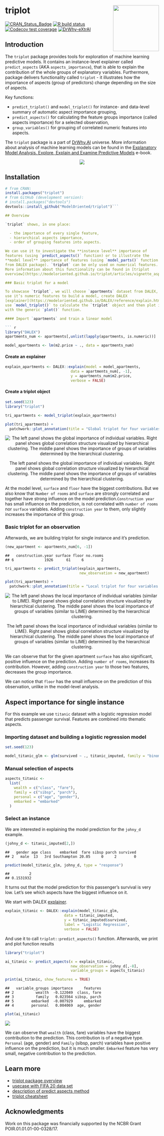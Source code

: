
# triplot <img src="man/figures/logo.png" align="right" width="150"/>

<!-- badges: start -->

[![CRAN\_Status\_Badge](https://www.r-pkg.org/badges/version/triplot)](https://cran.r-project.org/package=triplot)
[![R build
status](https://github.com/ModelOriented/triplot/workflows/R-CMD-check/badge.svg)](https://github.com/ModelOriented/triplot/actions?query=workflow%3AR-CMD-check)
[![Codecov test
coverage](https://codecov.io/gh/ModelOriented/triplot/branch/master/graph/badge.svg)](https://codecov.io/gh/ModelOriented/triplot?branch=master)
[![DrWhy-eXtrAI](https://img.shields.io/badge/DrWhy-eXtrAI-4378bf)](http://drwhy.ai/#eXtraAI)
<!-- badges: end -->

## Introduction

The `triplot` package provides tools for exploration of machine learning
predictive models. It contains an instance-level explainer called
`predict_aspects` (AKA `aspects_importance`), that is able to explain
the contribution of the whole groups of explanatory variables.
Furthermore, package delivers functionality called `triplot` - it
illustrates how the importance of aspects (group of predictors) change
depending on the size of aspects.

Key functions:

  - `predict_triplot()` and `model_triplot()` for instance- and
    data-level summary of automatic aspect importance grouping,
  - `predict_aspects()` for calculating the feature groups importance
    (called aspects importance) for a selected observation,
  - `group_variables()` for grouping of correlated numeric features into
    aspects.

The `triplot` package is a part of [DrWhy.AI](http://DrWhy.AI) universe.
More information about analysis of machine learning models can be found
in the [Explanatory Model Analysis. Explore, Explain and Examine
Predictive Models](https://pbiecek.github.io/ema/) e-book.

<center>

![](https://raw.githubusercontent.com/ModelOriented/triplot/master/README_files/triplot_explained.gif)

</center>

## Installation

``` r
# from CRAN:
install.packages("triplot")
# from GitHub (development version):
# install.packages("devtools")
devtools::install_github("ModelOriented/triplot")```

## Overview

`triplot` shows, in one place:

  - the importance of every single feature,
  - hierarchical aspects importance,
  - order of grouping features into aspects.

We can use it to investigate the **instance level** importance of
features (using `predict_aspects()` function) or to illustrate the
**model level** importance of features (using `model_parts()` function
from DALEX package). `triplot` can be only used on numerical features.
More information about this functionality can be found in [triplot
overview](https://modeloriented.github.io/triplot/articles/vignette_aspect_importance.html#hierarchical-aspects-importance-1).

### Basic triplot for a model

To showcase `triplot`, we will choose `apartments` dataset from DALEX,
use it’s numeric features to build a model, create DALEX
[explainer](https://modeloriented.github.io/DALEX/reference/explain.html),
use `model_triplot()` to calculate the `triplot` object and then plot it
with the generic `plot()` function.

#### Import `apartments` and train a linear model

``` r
library("DALEX")
apartments_num <- apartments[,unlist(lapply(apartments, is.numeric))]

model_apartments <- lm(m2.price ~ ., data = apartments_num)
```

#### Create an explainer

``` r
explain_apartments <- DALEX::explain(model = model_apartments, 
                              data = apartments_num[, -1],
                              y = apartments_num$m2.price,
                              verbose = FALSE)
```

#### Create a triplot object

``` r
set.seed(123)
library("triplot")

tri_apartments <- model_triplot(explain_apartments)

plot(tri_apartments) + 
  patchwork::plot_annotation(title = "Global triplot for four variables in the linear model")
```

<div class="figure" style="text-align: center">

<img src="man/figures/model-triplot-1.png" alt="The left panel shows the global importance of individual variables. Right panel shows global correlation structure visualized by hierarchical clustering. The middle panel shows the importance of groups of variables determined by the hierarchical clustering."  />

<p class="caption">

The left panel shows the global importance of individual variables.
Right panel shows global correlation structure visualized by
hierarchical clustering. The middle panel shows the importance of groups
of variables determined by the hierarchical clustering.

</p>

</div>

At the model level, `surface` and `floor` have the biggest
contributions. But we also know that `Number of rooms` and `surface` are
strongly correlated and together have strong influence on the model
prediction.`Construction year` has small influence on the prediction, is
not correlated with `number of rooms` nor `surface` variables. Adding
`construction year` to them, only slightly increases the importance of
this group.

### Basic triplot for an observation

Afterwards, we are building triplot for single instance and it’s
prediction.

``` r
(new_apartment <- apartments_num[6, -1])
```

    ##   construction.year surface floor no.rooms
    ## 6              1926      61     6        2

``` r
tri_apartments <- predict_triplot(explain_apartments, 
                                  new_observation = new_apartment)

plot(tri_apartments) + 
  patchwork::plot_annotation(title = "Local triplot for four variables in the linear model")
```

<div class="figure" style="text-align: center">

<img src="man/figures/predict-triplot-1.png" alt="The left panel shows the local importance of individual variables (similar to LIME). Right panel shows global correlation structure visualized by hierarchical clustering. The middle panel shows the local importance of groups of variables (similar to LIME) determined by the hierarchical clustering."  />

<p class="caption">

The left panel shows the local importance of individual variables
(similar to LIME). Right panel shows global correlation structure
visualized by hierarchical clustering. The middle panel shows the local
importance of groups of variables (similar to LIME) determined by the
hierarchical clustering.

</p>

</div>

We can observe that for the given apartment `surface` has also
significant, positive influence on the prediction. Adding `number of
rooms`, increases its contribution. However, adding `construction year`
to those two features, decreases the group importance.

We can notice that `floor` has the small influence on the prediction of
this observation, unlike in the model-level analysis.

## Aspect importance for single instance

For this example we use `titanic` dataset with a logistic regression
model that predicts passenger survival. Features are combined into
thematic aspects.

### Importing dataset and building a logistic regression model

``` r
set.seed(123)

model_titanic_glm <- glm(survived ~ ., titanic_imputed, family = "binomial")
```

### Manual selection of aspects

``` r
aspects_titanic <-
  list(
    wealth = c("class", "fare"),
    family = c("sibsp", "parch"),
    personal = c("age", "gender"),
    embarked = "embarked"
  )
```

### Select an instance

We are interested in explaining the model prediction for the `johny_d`
example.

``` r
(johny_d <- titanic_imputed[2,])
```

    ##   gender age class    embarked  fare sibsp parch survived
    ## 2   male  13   3rd Southampton 20.05     0     2        0

``` r
predict(model_titanic_glm, johny_d, type = "response")
```

    ##         2 
    ## 0.1531932

It turns out that the model prediction for this passenger’s survival is
very low. Let’s see which aspects have the biggest influence on it.

We start with DALEX
[explainer](https://modeloriented.github.io/DALEX/reference/explain.html).

``` r
explain_titanic <- DALEX::explain(model_titanic_glm, 
                           data = titanic_imputed,
                           y = titanic_imputed$survived,
                           label = "Logistic Regression",
                           verbose = FALSE)
```

And use it to call `triplot::predict_aspects()` function. Afterwards, we
print and plot function results

``` r
library("triplot")

ai_titanic <- predict_aspects(x = explain_titanic, 
                              new_observation = johny_d[,-8],
                              variable_groups = aspects_titanic)

print(ai_titanic, show_features = TRUE)
```

    ##   variable_groups importance     features
    ## 2          wealth  -0.122049  class, fare
    ## 3          family   0.023564 sibsp, parch
    ## 5        embarked  -0.007929     embarked
    ## 4        personal   0.004069  age, gender

``` r
plot(ai_titanic)
```

<img src="man/figures/aspect-importance-1.png" style="display: block; margin: auto;" />

We can observe that `wealth` (class, fare) variables have the biggest
contribution to the prediction. This contribution is of a negative type.
`Personal` (age, gender) and `Family` (sibsp, parch) variables have
positive influence on the prediction, but it is much smaller. `Embarked`
feature has very small, negative contribution to the prediction.

## Learn more

  - [triplot package
    overview](https://modeloriented.github.io/triplot/articles/vignette_aspect_importance.html)
  - [usecase with FIFA 20 data
    set](https://modeloriented.github.io/triplot/articles/vignette_aspect_importance_fifa.html)
  - [description of predict aspects
    method](https://modeloriented.github.io/triplot/articles/vignette_aspect_importance_indepth.html)
  - [triplot 
    cheatsheet](https://raw.githubusercontent.com/ModelOriented/triplot/master/misc/triplot_cheatsheet.pdf)    
    
    

## Acknowledgments

Work on this package was financially supported by the NCBR Grant
POIR.01.01.01-00-0328/17.
